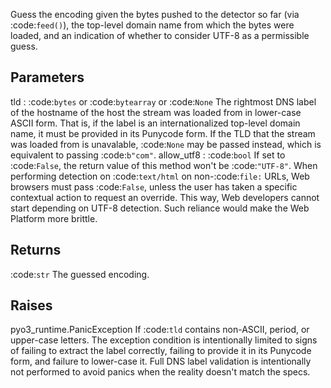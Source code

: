 Guess the encoding given the bytes pushed to the detector so far
(via :code:`feed()`), the top-level domain name from which the bytes were
loaded, and an indication of whether to consider UTF-8 as a permissible
guess.

## Parameters

tld : :code:`bytes` or :code:`bytearray` or :code:`None`
The rightmost DNS label of the hostname of the
host the stream was loaded from in lower-case ASCII form. That is, if
the label is an internationalized top-level domain name, it must be
provided in its Punycode form. If the TLD that the stream was loaded
from is unavalable, :code:`None` may be passed instead, which is equivalent
to passing :code:`b"com"`.
allow_utf8 : :code:`bool`
If set to :code:`False`, the return value of
this method won't be :code:`"UTF-8"`. When performing detection
on :code:`text/html` on non-:code:`file:` URLs, Web browsers must pass
:code:`False`, unless the user has taken a specific contextual action to request an
override. This way, Web developers cannot start depending on UTF-8
detection. Such reliance would make the Web Platform more brittle.

## Returns

:code:`str`
The guessed encoding.

## Raises

pyo3_runtime.PanicException
If :code:`tld` contains non-ASCII, period, or upper-case letters. The exception
condition is intentionally limited to signs of failing to extract the
label correctly, failing to provide it in its Punycode form, and failure
to lower-case it. Full DNS label validation is intentionally not performed
to avoid panics when the reality doesn't match the specs.
